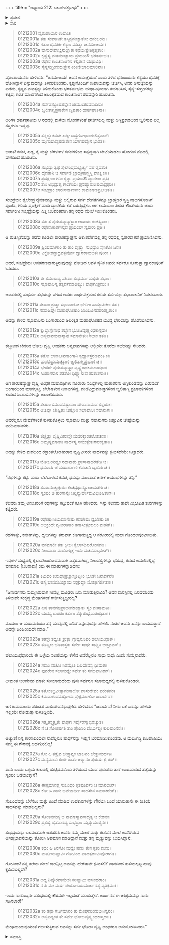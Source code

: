 +++
title = "ಅಧ್ಯಾಯ 212: ಬಲದೇವಕ್ರೋಧಃ"
+++

<details><summary>ಪ್ರವೇಶ</summary>


।।   ಓಂ ಓಂ ನಮೋ ನಾರಾಯಣಾಯ।।   ಶ್ರೀ ವೇದವ್ಯಾಸಾಯ ನಮಃ ।।

ಶ್ರೀ ಕೃಷ್ಣದ್ವೈಪಾಯನ ವೇದವ್ಯಾಸ ವಿರಚಿತ  

**ಶ್ರೀ ಮಹಾಭಾರತ**

**ಆದಿ ಪರ್ವ**

**ಸುಭದ್ರಾಹರಣ ಪರ್ವ**

**ಅಧ್ಯಾಯ 212**

</details>


<details><summary>ಸಾರ</summary>

ರೈವತಗಿರಿಯನ್ನು ಪೂಜಿಸಿ ಮರಳುತ್ತಿರುವಾಗ ಸುಭದ್ರೆಯನ್ನು ಅರ್ಜುನನು ಬಲವಂತವಾಗಿ ಎತ್ತಿ ರಥದ ಮೇಲಿರಿಸಿ ಹಸ್ತಿನಾಪುರದತ್ತ ಹೋದುದು (1-8). ದೂತರಿಂದ ವಿಷಯವನ್ನು ತಿಳಿದ ಬಲರಾಮನು ಕೋಪಗೊಂಡು ಅರ್ಜುನನನ್ನು ಎದುರಿಸಲು ಸೇನೆಯನ್ನು ಸಿದ್ಧಗೊಳಿಸಿದುದು (9-32).

</details>


> 01212001 ವೈಶಂಪಾಯನ ಉವಾಚ।  
01212001a ತತಃ ಸಂವಾದಿತೇ ತಸ್ಮಿನ್ನನುಜ್ಞಾತೋ ಧನಂಜಯಃ।  
01212001c ಗತಾಂ ರೈವತಕೇ ಕನ್ಯಾಂ ವಿದಿತ್ವಾ ಜನಮೇಜಯ।।   
01212002a ವಾಸುದೇವಾಭ್ಯನುಜ್ಞಾತಃ ಕಥಯಿತ್ವೇತಿಕೃತ್ಯತಾಂ।  
01212002c ಕೃಷ್ಣಸ್ಯ ಮತಮಾಜ್ಞಾಯ ಪ್ರಯಯೌ ಭರತರ್ಷಭಃ।।  
01212003a ರಥೇನ ಕಾಂಚನಾಂಗೇನ ಕಲ್ಪಿತೇನ ಯಥಾವಿಧಿ।  
01212003c ಸೈನ್ಯಸುಗ್ರೀವಯುಕ್ತೇನ ಕಿಂಕಿಣೀಜಾಲಮಾಲಿನಾ।।

ವೈಶಂಪಾಯನನು ಹೇಳಿದನು: “ಜನಮೇಜಯ! ಅವನ ಅನುಜ್ಞೆಯಿದೆ ಎಂದು ತಿಳಿದ ಧನಂಜಯನು ಕನ್ಯೆಯು ರೈವತಕ್ಕೆ ಹೋಗಿದ್ದಾಳೆ ಎನ್ನುವುದನ್ನೂ ತಿಳಿದುಕೊಂಡನು. ಕೃಷ್ಣನೊಂದಿಗೆ ಉಪಾಯವನ್ನು ಚರ್ಚಿಸಿ, ಅವನ ಅನುಜ್ಞೆಯನ್ನು ಪಡೆದು, ಕೃಷ್ಣನ ಮನಸ್ಸನ್ನು ತಿಳಿದುಕೊಂಡು ಭರತರ್ಷಭನು ಯಥಾವಿಧಿಯಾಗಿ ತಯಾರಿಸಿದ, ಸೈನ್ಯ-ಸುಗ್ರೀವರನ್ನು ಕಟ್ಟಿದ, ಗಂಟೆ ಮಾಲೆಗಳಿಂದ ಅಲಂಕೃತವಾದ ಕಾಂಚನಾಂಗ ರಥವನ್ನೇರಿ ಹೊರಟನು.

> 01212004a ಸರ್ವಶಸ್ತ್ರೋಪಪನ್ನೇನ ಜೀಮೂತರವನಾದಿನಾ।   
01212004c ಜ್ವಲಿತಾಗ್ನಿಪ್ರಕಾಶೇನ ದ್ವಿಷತಾಂ ಹರ್ಷಘಾತಿನಾ।।

ಅರಿಗಳ ಹರ್ಷಘಾತಿಯ ಆ ರಥದಲ್ಲಿ ಮಳೆಯ ಮೋಡಗಳಂತೆ ಘರ್ಜಿಸಬಲ್ಲ ಮತ್ತು ಅಗ್ನಿಪ್ರಕಾಶದಿಂದ ಜ್ವಲಿಸುವ ಎಲ್ಲ ಶಸ್ತ್ರಗಳೂ ಇದ್ದವು.

> 01212005a ಸನ್ನದ್ಧಃ ಕವಚೀ ಖಡ್ಗೀ ಬದ್ಧಗೋಧಾಂಗುಲಿತ್ರವಾನ್।  
01212005c ಮೃಗಯಾವ್ಯಪದೇಶೇನ ಯೌಗಪದ್ಯೇನ ಭಾರತ।।

ಭಾರತ! ಕವಚ, ಖಡ್ಗ, ಕೈ ಮತ್ತು ಬೆರಳುಗಳ ಕವಚಗಳಿಂದ ಸನ್ನದ್ಧನಾಗಿ ಬೇಟೆಯಾಡಲು ಹೋಗುವ ನೆಪದಲ್ಲಿ ವೇಗದಿಂದ ಹೊರಟನು.

> 01212006a ಸುಭದ್ರಾ ತ್ವಥ ಶೈಲೇಂದ್ರಮಭ್ಯರ್ಚ್ಯ ಸಹ ರೈವತಂ।  
01212006c ದೈವತಾನಿ ಚ ಸರ್ವಾಣಿ ಬ್ರಾಹ್ಮಣಾನ್ಸ್ವಸ್ತಿ ವಾಚ್ಯ ಚ।।  
01212007a ಪ್ರದಕ್ಷಿಣಂ ಗಿರಿಂ ಕೃತ್ವಾ ಪ್ರಯಯೌ ದ್ವಾರಕಾಂ ಪ್ರತಿ।  
01212007c ತಾಂ ಅಭಿದ್ರುತ್ಯ ಕೌಂತೇಯಃ ಪ್ರಸಹ್ಯಾರೋಪಯದ್ರಥಂ।।  
01212007e ಸುಭದ್ರಾಂ ಚಾರುಸರ್ವಾಂಗೀಂ ಕಾಮಬಾಣಪ್ರಪೀಡಿತಃ।।

ಸುಭದ್ರೆಯು ಶೈಲೇಂದ್ರ ರೈವತವನ್ನೂ ಮತ್ತು ಅಲ್ಲಿರುವ ಸರ್ವ ದೇವತೆಗಳನ್ನೂ ಬ್ರಾಹ್ಮಣರ ಸ್ವಸ್ತಿ ವಾಚಗಳೊಂದಿಗೆ ಪೂಜಿಸಿ, ಗಿರಿಯ ಪ್ರದಕ್ಷಿಣೆ ಮಾಡಿ ದ್ವಾರಕೆಯ ಕಡೆ ಬರುತ್ತಿದ್ದಳು. ಆಗ ಕಾಮಬಾಣ ಪೀಡಿತ ಕೌಂತೇಯನು ಚಾರು ಸರ್ವಾಂಗೀ ಸುಭದ್ರೆಯನ್ನು ಎತ್ತಿ ಬಲವಂತವಾಗಿ ತನ್ನ ರಥದ ಮೇಲೆ ಇರಿಸಿಕೊಂಡನು.

> 01212008a ತತಃ ಸ ಪುರುಷವ್ಯಾಘ್ರಸ್ತಾಂ ಆದಾಯ ಶುಚಿಸ್ಮಿತಾಂ।  
01212008c ರಥೇನಾಕಾಶಗೇನೈವ ಪ್ರಯಯೌ ಸ್ವಪುರಂ ಪ್ರತಿ।।

ಆ ಶುಚಿಸ್ಮಿತೆಯನ್ನು ಪಡೆದ ಕೂಡಲೇ ಪುರುಷವ್ಯಾಘ್ರನು ಆಕಾಶವೇಗದಲ್ಲಿ ತನ್ನ ರಥದಲ್ಲಿ ಸ್ವಪುರದ ಕಡೆ ಪ್ರಯಾಣಿಸಿದನು.

> 01212009a ಹ್ರಿಯಮಾಣಾಂ ತು ತಾಂ ದೃಷ್ಟ್ವಾ ಸುಭದ್ರಾಂ ಸೈನಿಕೋ ಜನಃ।   
01212009c ವಿಕ್ರೋಶನ್ಪ್ರಾದ್ರವತ್ಸರ್ವೋ ದ್ವಾರಕಾಮಭಿತಃ ಪುರೀಂ।।

ಆದರೆ, ಸುಭದ್ರೆಯು ಅಪಹರಣವಾಗುತ್ತಿರುವುದನ್ನು ನೋಡಿದ ಅವಳ ಸೈನಿಕ ಜನರು ಸರ್ವರೂ ಕೂಗುತ್ತಾ ದ್ವಾರಕಾಪುರಿಗೆ ಓಡಿದರು.

> 01212010a ತೇ ಸಮಾಸಾದ್ಯ ಸಹಿತಾಃ ಸುಧರ್ಮಾಮಭಿತಃ ಸಭಾಂ।  
01212010c ಸಭಾಪಾಲಸ್ಯ ತತ್ಸರ್ವಮಾಚಖ್ಯುಃ ಪಾರ್ಥವಿಕ್ರಮಂ।।

ಅವಸರದಲ್ಲಿ ಸುಧರ್ಮ ಸಭೆಯನ್ನು ಸೇರಿದ ಅವರು ಪಾರ್ಥವಿಕ್ರಮದ ಕುರಿತು ಸರ್ವವನ್ನು ಸಭಾಪಾಲನಿಗೆ ನಿವೇದಿಸಿದರು.

> 01212011a ತೇಷಾಂ ಶ್ರುತ್ವಾ ಸಭಾಪಾಲೋ ಭೇರೀಂ ಸಾಮ್ನಾಹಿಕೀಂ ತತಃ।  
01212011c ಸಮಾಜಘ್ನೇ ಮಹಾಘೋಷಾಂ ಜಾಂಬೂನದಪರಿಷ್ಕೃತಾಂ।।

ಅದನ್ನು ಕೇಳಿದ ಸಭಾಪಾಲನು ಬಂಗಾರದಿಂದ ಅಲಂಕೃತ ಮಹಾಘೋಷದ ಯುದ್ಧ ಭೇರಿಯನ್ನು ಹೊಡೆಯಿಸಿದನು.

> 01212012a ಕ್ಷುಬ್ಧಾಸ್ತೇನಾಥ ಶಬ್ಧೇನ ಭೋಜವೃಷ್ಣ್ಯಂಧಕಾಸ್ತದಾ।   
01212012c ಅನ್ನಪಾನಮಪಾಸ್ಯಾಥ ಸಮಾಪೇತುಃ ಸಭಾಂ ತತಃ।।

ಶಬ್ಧದಿಂದ ಬೆದರಿದ ಭೋಜ ವೃಷ್ಣಿ ಅಂಧಕರು ಅನ್ನಪಾನಗಳನ್ನು ಅಲ್ಲಿಯೇ ತೊರೆದು ಸಭೆಯನ್ನು ಸೇರಿದರು.

> 01212013a ತತೋ ಜಾಂಬೂನದಾಂಗಾನಿ ಸ್ಪರ್ಧ್ಯಾಸ್ತರಣವಂತಿ ಚ।  
01212013c ಮಣಿವಿದ್ರುಮಚಿತ್ರಾಣಿ ಜ್ವಲಿತಾಗ್ನಿಪ್ರಭಾಣಿ ಚ।।  
01212014a ಭೇಜಿರೇ ಪುರುಷವ್ಯಾಘ್ರಾ ವೃಷ್ಣ್ಯಂಧಕಮಹಾರಥಾಃ।  
01212014c ಸಿಂಹಾಸನಾನಿ ಶತಶೋ ಧಿಷ್ಣ್ಯಾನೀವ ಹುತಾಶನಾಃ।।

ಆಗ ಪುರುಷವ್ಯಾಘ್ರ ವೃಷ್ಣಿ ಅಂಧಕ ಮಹಾರಥಿಗಳು ನೂರಾರು ಸಂಖ್ಯೆಗಳಲ್ಲಿ ಹುತಾಶನನು ಅಗ್ನಿಕುಂಡವನ್ನು ಏರುವಂತೆ ಬಂಗಾರದಿಂದ ಮಾಡಲ್ಪಟ್ಟ, ಬೆಲೆಬಾಳುವ ದಿಂಬುಗಳಿದ್ದ, ಮಣಿವಿದ್ರುಮಚಿತ್ರಗಳಿಂದ ಜ್ವಲಿತಾಗ್ನಿ ಪ್ರಭಾವಳಿಗಳಿಂದ ಕೂಡಿದ ಸಿಂಹಾಸನಗಳನ್ನು ಅಲಂಕರಿಸಿದರು.

> 01212015a ತೇಷಾಂ ಸಮುಪವಿಷ್ಟಾನಾಂ ದೇವಾನಾಮಿವ ಸನ್ನಯೇ।  
01212015c ಆಚಖ್ಯೌ ಚೇಷ್ಟಿತಂ ಜಿಷ್ಣೋಃ ಸಭಾಪಾಲಃ ಸಹಾನುಗಃ।।

ಅವರೆಲ್ಲರೂ ದೇವತೆಗಳಂತೆ ಕುಳಿತುಕೊಳ್ಳಲು ಸಭಾಪಾಲ ಮತ್ತು ಸಹಾನುಗರು ಜಿಷ್ಣುವಿನ ಚೇಷ್ಟೆಯನ್ನು ವರದಿಮಾಡಿದರು.

> 01212016a ತಚ್ಛೃತ್ವಾ ವೃಷ್ಣಿವೀರಾಸ್ತೇ ಮದರಕ್ತಾಂತಲೋಚನಾಃ।   
01212016c ಅಮೃಷ್ಯಮಾಣಾಃ ಪಾರ್ಥಸ್ಯ ಸಮುತ್ಪೇತುರಹಂಕೃತಾಃ।।

ಅದನ್ನು ಕೇಳಿದ ಮದದಿಂದ ರಕ್ತಾಂತಲೋಚನರಾದ ವೃಷ್ಣಿವೀರರು ಪಾರ್ಥನನ್ನು ಕ್ಷಮಿಸದೆಯೇ ಒಟ್ಟಾದರು.

> 01212017a ಯೋಜಯಧ್ವಂ ರಥಾನಾಶು ಪ್ರಾಸಾನಾಹರತೇತಿ ಚ।  
01212017c ಧನೂಂಷಿ ಚ ಮಹಾರ್ಹಾಣಿ ಕವಚಾನಿ ಬೃಹಂತಿ ಚ।।

“ರಥಗಳನ್ನು ಕಟ್ಟಿ. ಮಹಾ ಬೆಲೆಬಾಳುವ ಕವಚ, ಧನುಸ್ಸು ಮುಂತಾತ ಅನೇಕ ಆಯುಧಗಳನ್ನು ತನ್ನಿ.”

> 01212018a ಸೂತಾನುಚ್ಚುಕ್ರುಶುಃ ಕೇಚಿದ್ರಥಾನ್ಯೋಜಯತೇತಿ ಚ।  
01212018c ಸ್ವಯಂ ಚ ತುರಗಾನ್ಕೇ ಚಿನ್ನಿನ್ಯುರ್ಹೇಮವಿಭೂಷಿತಾನ್।।

ಕೆಲವರು ತಮ್ಮ ಅನುಚರರಿಗೆ ರಥಗಳನ್ನು ಕಟ್ಟುವಂತೆ ಕೂಗಿ ಹೇಳಿದರು. ಇನ್ನು ಕೆಲವರು ತಾವೇ ವಿಭೂಷಿತ ತುರಗಗಳನ್ನು ಕಟ್ಟಿದರು.

> 01212019a ರಥೇಷ್ವಾನೀಯಮಾನೇಷು ಕವಚೇಷು ಧ್ವಜೇಷು ಚ।  
01212019c ಅಭಿಕ್ರಂದೇ ನೃವೀರಾಣಾಂ ತದಾಸೀತ್ಸಂಕುಲಂ ಮಹತ್।।

ರಥಗಳನ್ನು, ಕವಚಗಳನ್ನು, ಧ್ವಜಗಳನ್ನು ತರುವಾಗ ಕೂಗಾಡುತ್ತಿದ್ದ ಆ ನರವೀರರಲ್ಲಿ ಮಹಾ ಗೊಂದಲವುಂಟಾಯಿತು.

> 01212020a ವನಮಾಲೀ ತತಃ ಕ್ಷೀಬಃ ಕೈಲಾಸಶಿಖರೋಪಮಃ।  
01212020c ನೀಲವಾಸಾ ಮದೋತ್ಸಿಕ್ತ ಇದಂ ವಚನಮಬ್ರವೀತ್।।

ಇವುಗಳ ಮಧ್ಯದಲ್ಲಿ ಕೈಲಾಸಶಿಖರೋಪಮವಾಗಿ ಎತ್ತರವಾಗಿದ್ದ, ನೀಲವಸ್ತ್ರಗಳನ್ನು ಧರಿಸಿದ್ದ, ಕುಡಿದ ಅಮಲಿನಲ್ಲಿದ್ದ ವನಮಾಲಿ [ಬಲರಾಮ] ಯು ಈ ಮಾತುಗಳನ್ನಾಡಿದನು:

> 01212021a ಕಿಮಿದಂ ಕುರುಥಾಪ್ರಜ್ಞಾಸ್ತೂಷ್ಣೀಂ ಭೂತೇ ಜನಾರ್ದನೇ।  
01212021c ಅಸ್ಯ ಭಾವಮವಿಜ್ಞಾಯ ಸಂಕ್ರುದ್ಧಾ ಮೋಘಗರ್ಜಿತಾಃ।।

“ಜನಾರ್ದನನು ಸುಮ್ಮನಿರುವಾಗ ನೀವೆಲ್ಲ ಮೂಢರು ಏನು ಮಾಡುತ್ತಿರುವಿರಿ? ಅವನ ಮನಸ್ಸಿನಲ್ಲಿ ಏನಿದೆಯೆಂದು ತಿಳಿಯದೇ ಸಂಕೃದ್ಧ ಮೇಘಗಳಂತೆ ಗರ್ಜಿಸುತ್ತಿದ್ದೀರಲ್ಲ?

> 01212022a ಏಷ ತಾವದಭಿಪ್ರಾಯಮಾಖ್ಯಾತು ಸ್ವಂ ಮಹಾಮತಿಃ।   
01212022c ಯದಸ್ಯ ರುಚಿತಂ ಕರ್ತುಂ ತತ್ಕುರುಧ್ವಮತಂದ್ರಿತಾಃ।।

ಮೊದಲು ಆ ಮಹಾಮತಿಯು ತನ್ನ ಮನಸ್ಸಿನಲ್ಲಿ ಏನಿದೆ ಎನ್ನುವುದನ್ನು ಹೇಳಲಿ. ನಂತರ ಅವನು ಏನನ್ನು ಬಯಸುತ್ತಾನೆ ಅದನ್ನೇ ಹಿಂಜರಿಯದೇ ಮಾಡಿ.”

> 01212023a ತತಸ್ತೇ ತದ್ವಚಃ ಶ್ರುತ್ವಾ ಗ್ರಾಹ್ಯರೂಪಂ ಹಲಾಯುಧಾತ್।  
01212023c ತೂಷ್ಣೀಂ ಭೂತಾಸ್ತತಃ ಸರ್ವೇ ಸಾಧು ಸಾಧ್ವಿತಿ ಚಾಬ್ರುವನ್।।

ಹಲಾಯುಧಧಾರಿಯ ಈ ಒಳ್ಳೆಯ ಸಲಹೆಯನ್ನು ಕೇಳಿದ ಅವರೆಲ್ಲರೂ ಸಾಧು ಸಾಧು ಎಂದು ಸುಮ್ಮನಾದರು.

> 01212024a ಸಮಂ ವಚೋ ನಿಶಮ್ಯೇತಿ ಬಲದೇವಸ್ಯ ಧೀಮತಃ।  
01212024c ಪುನರೇವ ಸಭಾಮಧ್ಯೇ ಸರ್ವೇ ತು ಸಮುಪಾವಿಶನ್।।

ಧೀಮಂತ ಬಲದೇವನ ಮಾತು ಸರಿಯಾದುದೆಂದು ಪುನಃ ಸರ್ವರೂ ಸಭಾಮಧ್ಯದಲ್ಲಿ ಕುಳಿತುಕೊಂಡರು.

> 01212025a ತತೋಽಬ್ರವೀತ್ಕಾಮಪಾಲೋ ವಾಸುದೇವಂ ಪರಂತಪಂ।  
01212025c ಕಿಮವಾಗುಪವಿಷ್ಟೋಽಸಿ ಪ್ರೇಕ್ಷಮಾಣೋ ಜನಾರ್ದನ।।

ಆಗ ಕಾಮಪಾಲನು ಪರಂತಪ ವಾಸುದೇವನನ್ನುದ್ದೇಶಿಸಿ ಹೇಳಿದನು: “ಜನಾರ್ದನ! ನೀನು ಏಕೆ ಏನನ್ನೂ ಹೇಳದೇ ಇಲ್ಲಿಯೇ ನೋಡುತ್ತಾ ಕುಳಿತಿದ್ದೀಯೆ.

> 01212026a ಸತ್ಕೃತಸ್ತ್ವತ್ಕೃತೇ ಪಾರ್ಥಃ ಸರ್ವೈರಸ್ಮಾಭಿರಚ್ಯುತ।  
01212026c ನ ಚ ಸೋಽರ್ಹತಿ ತಾಂ ಪೂಜಾಂ ದುರ್ಬುದ್ಧಿಃ ಕುಲಪಾಂಸನಃ।।

ಅಚ್ಯುತ! ನಿನ್ನ ಕಾರಣದಿಂದಲೇ ನಾವೆಲ್ಲರೂ ಪಾರ್ಥನನ್ನು ಇಲ್ಲಿಗೆ ಬರಮಾಡಿಸಿಕೊಂಡೆವು. ಆ ದುರ್ಬುದ್ಧಿ ಕುಲಪಾಪಿಯು ನಮ್ಮ ಈ ಗೌರವಕ್ಕೆ ಅರ್ಹನಿರಲಿಲ್ಲ!

> 01212027a ಕೋ ಹಿ ತತ್ರೈವ ಭುಕ್ತ್ವಾನ್ನಂ ಭಾಜನಂ ಭೇತ್ತುಮರ್ಹತಿ।   
01212027c ಮನ್ಯಮಾನಃ ಕುಲೇ ಜಾತಂ ಆತ್ಮಾನಂ ಪುರುಷಃ ಕ್ವ ಚಿತ್।।

ತಾನು ಒಂದು ಒಳ್ಳೆಯ ಕುಲದಲ್ಲಿ ಹುಟ್ಟಿದವನೆಂದು ತಿಳಿಯುವ ಯಾವ ಪುರುಷನು ತಾನೆ ಊಟಮಾಡಿದ ತಟ್ಟೆಯನ್ನು ಸ್ವಯಂ ಒಡೆಯುತ್ತಾನೆ?

> 01212028a ಈಪ್ಸಮಾನಶ್ಚ ಸಂಬಂಧಂ ಕೃತಪೂರ್ವಂ ಚ ಮಾನಯನ್।  
01212028c ಕೋ ಹಿ ನಾಮ ಭವೇನಾರ್ಥೀ ಸಾಹಸೇನ ಸಮಾಚರೇತ್।।

ಸಂಬಂಧವನ್ನು ಬೆಳೆಸಲು ಮತ್ತು ಹಿಂದೆ ಮಾಡಿದ ಉಪಕಾರಗಳನ್ನು ಗೌರವಿಸಿ ಬಂದ ಯಾರುತಾನೇ ಈ ರೀತಿಯ ಸಾಹಸವನ್ನು ಮಾಡಬಲ್ಲರು?

> 01212029a ಸೋಽವಮನ್ಯ ಚ ನಾಮಾಸ್ಮಾನನಾದೃತ್ಯ ಚ ಕೇಶವಂ।  
01212029c ಪ್ರಸಹ್ಯ ಹೃತವಾನದ್ಯ ಸುಭದ್ರಾಂ ಮೃತ್ಯುಮಾತ್ಮನಃ।।

ಸುಭದ್ರೆಯನ್ನು ಬಲವಂತವಾಗಿ ಅಪಹರಿಸಿ ಅವನು ನಮ್ಮ ಮೇಲೆ ಮತ್ತು ಕೇಶವನ ಮೇಲೆ ಅವನಿಗಿರುವ ಅಸಹ್ಯಭಾವನೆಯನ್ನು ತೋರಿಸಿ ಅಪಮಾನ ಮಾಡಿದ್ದಾನೆ ಮತ್ತು ತನ್ನ ಮೃತ್ಯುವನ್ನು ಬಯಸಿದ್ದಾನೆ.

> 01212030a ಕಥಂ ಹಿ ಶಿರಸೋ ಮಧ್ಯೇ ಪದಂ ತೇನ ಕೃತಂ ಮಮ।  
01212030c ಮರ್ಷಯಿಷ್ಯಾಮಿ ಗೋವಿಂದ ಪಾದಸ್ಪರ್ಶಮಿವೋರಗಃ।।

ಗೋವಿಂದ! ನನ್ನ ತಲೆಯ ಮೇಲೆ ಕಾಲನ್ನಿಟ್ಟ ಅವನನ್ನು ಹೇಗೆತಾನೇ ಕ್ಷಮಿಸಲಿ? ಪಾದದಿಂದ ತುಳಿಯಲ್ಪಟ್ಟ ಹಾವು ಕ್ಷಮಿಸಬಲ್ಲದೇ?

> 01212031a ಅದ್ಯ ನಿಷ್ಕೌರವಾಮೇಕಃ ಕರಿಷ್ಯಾಮಿ ವಸುಂಧರಾಂ।  
01212031c ನ ಹಿ ಮೇ ಮರ್ಷಣೀಯೋಽಯಮರ್ಜುನಸ್ಯ ವ್ಯತಿಕ್ರಮಃ।।

ಇಂದು ನಾನೊಬ್ಬನೇ ವಸುಧೆಯಲ್ಲಿ ಕೌರವರೇ ಇಲ್ಲದಂತೆ ಮಾಡುತ್ತೇನೆ. ಅರ್ಜುನನ ಈ ಅತಿಕ್ರಮವನ್ನು ನಾನು ಸಹಿಸಲಾರೆ!”

> 01212032a ತಂ ತಥಾ ಗರ್ಜಮಾನಂ ತು ಮೇಘದುಂದುಭಿನಿಃಸ್ವನಂ।  
01212032c ಅನ್ವಪದ್ಯಂತ ತೇ ಸರ್ವೇ ಭೋಜವೃಷ್ಣ್ಯಂಧಕಾಸ್ತದಾ।।

ಮೇಘದುಂದುಭಿಯಂತೆ ಗರ್ಜಸುತ್ತಿರುವ ಅವನನ್ನು ಸರ್ವ ಭೋಜ ವೃಷ್ಣಿ ಅಂಧಕರೂ ಅನುಮೋದಿಸಿದರು.”

<details><summary>ಸಮಾಪ್ತಿ</summary>



ಇತಿ ಶ್ರೀ ಮಹಾಭಾರತೇ ಆದಿಪರ್ವಣಿ ಸುಭದ್ರಾಹರಣಪರ್ವಣಿ ಬಲದೇವಕ್ರೋಧೇ ದ್ವಾದಶಾಧಿಕದ್ವಿಶತತಮೋಽಧ್ಯಾಯಃ।।  
ಇದು ಶ್ರೀ ಮಹಾಭಾರತದ ಆದಿಪರ್ವದಲ್ಲಿ ಸುಭದ್ರಾಹರಣಪರ್ವದಲ್ಲಿ ಬಲರಾಮಕ್ರೊಧ ಎನ್ನುವ ಇನ್ನೂರಾ ಹನ್ನೆರಡನೆಯ ಅಧ್ಯಾಯವು.
ಇತಿ ಶ್ರೀ ಮಹಾಭಾರತೇ ಆದಿಪರ್ವಣಿ ಸುಭದ್ರಾಹರಣಪರ್ವಃ।।  
ಇದು ಶ್ರೀ ಮಹಾಭಾರತದ ಆದಿಪರ್ವದಲ್ಲಿ ಸುಭದ್ರಾಹರಣಪರ್ವವು.
ಇದೂವರೆಗಿನ ಒಟ್ಟು ಮಹಾಪರ್ವಗಳು-0/18, ಉಪಪರ್ವಗಳು-17/100, ಅಧ್ಯಾಯಗಳು-212/1995, ಶ್ಲೋಕಗಳು-6770/73784.

</details>
